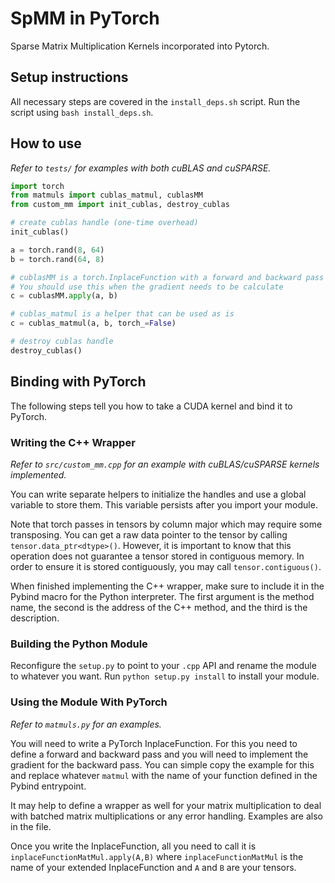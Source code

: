 # SpMM in PyTorch
Sparse Matrix Multiplication Kernels incorporated into Pytorch.

## Setup instructions

All necessary steps are covered in the `install_deps.sh` script.
Run the script using `bash install_deps.sh`.

## How to use
*Refer to `tests/` for examples with both cuBLAS and cuSPARSE.*

```python
import torch
from matmuls import cublas_matmul, cublasMM
from custom_mm import init_cublas, destroy_cublas

# create cublas handle (one-time overhead)
init_cublas()

a = torch.rand(8, 64)
b = torch.rand(64, 8)

# cublasMM is a torch.InplaceFunction with a forward and backward pass
# You should use this when the gradient needs to be calculate
c = cublasMM.apply(a, b)

# cublas_matmul is a helper that can be used as is
c = cublas_matmul(a, b, torch_=False)

# destroy cublas handle
destroy_cublas()
```

## Binding with PyTorch
The following steps tell you how to take a CUDA kernel and bind it to PyTorch.

### Writing the C++ Wrapper
*Refer to `src/custom_mm.cpp` for an example with cuBLAS/cuSPARSE kernels implemented.*

You can write separate helpers to initialize the handles and use a global variable to store them. This variable persists after you import your module.

Note that torch passes in tensors by column major which may require some transposing. You can get a raw data pointer to the tensor by calling `tensor.data_ptr<dtype>()`. However, it is important to know that this operation does not guarantee a tensor stored in contiguous memory. In order to ensure it is stored contiguously, you may call `tensor.contiguous()`.

When finished implementing the C++ wrapper, make sure to include it in the Pybind macro for the Python interpreter. The first argument is the method name, the second is the address of the C++ method, and the third is the description.

### Building the Python Module
Reconfigure the `setup.py` to point to your `.cpp` API and rename the module to whatever you want.
Run `python setup.py install` to install your module.

### Using the Module With PyTorch
*Refer to `matmuls.py` for an examples.*

You will need to write a PyTorch InplaceFunction. For this you need to define a forward and backward pass and you will need to implement the gradient for the backward pass. You can simple copy the example for this and replace whatever `matmul` with the name of your function defined in the Pybind entrypoint.

It may help to define a wrapper as well for your matrix multiplication to deal with batched matrix multiplications or any error handling. Examples are also in the file.

Once you write the InplaceFunction, all you need to call it is `inplaceFunctionMatMul.apply(A,B)` where `inplaceFunctionMatMul` is the name of your extended InplaceFunction and `A` and `B` are your tensors.





